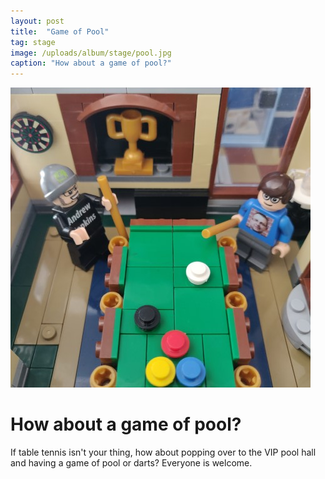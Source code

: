 ```yaml
---
layout: post
title:  "Game of Pool"
tag: stage
image: /uploads/album/stage/pool.jpg
caption: "How about a game of pool?"
---
```


![](/uploads/album/stage/pool.jpg)
# How about a game of pool?

If table tennis isn't your thing, how about popping over to the VIP pool hall and having a game of pool or darts? Everyone is welcome. 
